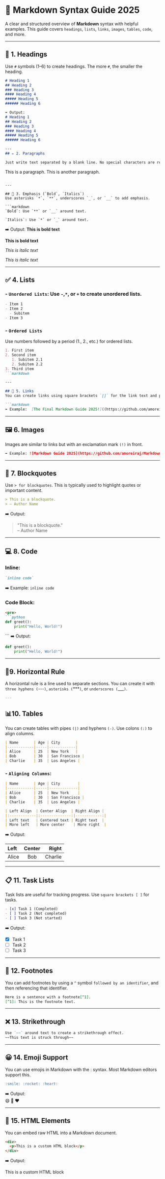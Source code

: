 # 📝 Markdown Syntax Guide 2025

A clear and structured overview of **Markdown** syntax with helpful examples. This guide covers `headings`, `lists`, `links`, `images`, `tables`, `code`, and more.

---

## 📌 1. Headings

Use `#` symbols (1–6) to create headings. The more `#`, the smaller the heading.
```markdown
# Heading 1  
## Heading 2  
### Heading 3  
#### Heading 4  
##### Heading 5  
###### Heading 6

➡️ Output:
# Heading 1  
## Heading 2  
### Heading 3  
#### Heading 4  
##### Heading 5  
###### Heading 6

---
## ✏️ 2. Paragraphs

Just write text separated by a blank line. No special characters are required.

```
This is a paragraph.
This is another paragraph.
```

---

## 💬 3. Emphasis (`Bold`, `Italics`)
Use asterisks `*`, `**`, underscores `_`, or `__` to add emphasis.

```markdown
`Bold`: Use `**` or `__` around text.

`Italics`: Use `*` or `_` around text.
```

➡️ Output: 
**This is bold text**

__This is bold text__

*This is italic text*

_This is italic text_

---

## ✅ 4. Lists

### - `Unordered Lists`: Use `-`,`*`, or `+` to create unordered lists.

```markdown
- Item 1  
- Item 2  
  - Subitem  
- Item 3
```

### - `Ordered Lists`
Use numbers followed by a period (1., 2., etc.) for ordered lists.

```markdown
1. First item
2. Second item
   1. Subitem 2.1
   2. Subitem 2.2
3. Third item
```markdown

---

## 🔗 5. Links
You can create links using square brackets `[]` for the link text and parentheses `()` for the URL.

```markdown
➡️ Example:  [The Final Markdown Guide 2025!]((https://github.com/amoreiraj/Markdown-Guide-2025/edit/main/README.md)m)
```
---

## 🖼️ 6. Images
Images are similar to links but with an exclamation mark `(!)` in front.

```markdown
➡️ Example: ![Markdown Guide 2025](https://github.com/amoreiraj/Markdown-Guide-2025/edit/main/README.md))
```
---

## 💬 7. Blockquotes
Use `> for blockquotes`. This is typically used to highlight quotes or important content.

```markdown
> This is a blockquote.  
> – Author Name
```

➡️ Output:

> "This is a blockquote."  
> – Author Name

---

## 💻 8. Code
### Inline:

```markdown
`inline code`
```

➡️ Example: `inline code`

### Code Block:
```markdown
<pre>
```python
def greet():
    print("Hello, World!")
```
</pre>
```
➡️ Output:

```python
def greet():
    print("Hello, World!")
```

---

## 📏9. Horizontal Rule

A horizontal rule is a line used to separate sections. You can create it with `three hyphens (`---`)`, `asterisks (`***`)`, or `underscores (`___`)`.

```markdown
---
```

## 📊10. Tables
You can create tables with pipes `(|)` and hyphens `(-)`. Use colons `(:)` to align columns.

```markdown
| Name       | Age | City       |
|------------|-----|------------|
| Alice      | 25  | New York   |
| Bob        | 30  | San Francisco |
| Charlie    | 35  | Los Angeles |
```

### - `Aligning Columns`:

```markdown
| Name       | Age | City        |
|------------|-----|-------------|
| Alice      | 25  | New York    |
| Bob        | 30  | San Francisco |
| Charlie    | 35  | Los Angeles |
```
```markdown
| Left Align  | Center Align  | Right Align |
|:------------|:--------------:|------------:|
| Left text   | Centered text | Right text  |
| More left   | More center    | More right  |
```

➡️ Output:

| Left     | Center   | Right    |
|:-------- |:--------:| -------:|
| Alice        |Bob           | Charlie       |

---

## 📋 11. Task Lists
Task lists are useful for tracking progress. Use `square brackets [ ]` for tasks.

```markdown
- [x] Task 1 (Completed)
- [ ] Task 2 (Not completed)
- [ ] Task 3 (Not started)
```
➡️ Output:

- [x] Task 1  
- [ ] Task 2  
- [ ] Task 3
      
---
      
## 🔢 12. Footnotes
You can add footnotes by using a `^` symbol `followed by an identifier`, and then referencing that identifier.

```markdown
Here is a sentence with a footnote[^1].
[^1]: This is the footnote text.
```
---

## ❌ 13. Strikethrough
```markdown
Use `~~` around text to create a strikethrough effect.
~~This text is struck through~~
```
---

## 😀 14. Emoji Support
You can use emojis in Markdown with the : syntax. Most Markdown editors support this.

```markdown
:smile: :rocket: :heart:
```
➡️ Output:  
:smile: :rocket: :heart:

---

## 🔧 15. HTML Elements
You can embed raw HTML into a Markdown document.

```html
<div>
  <p>This is a custom HTML block</p>
</div>
```
➡️ Output:

<div>
  <p>This is a custom HTML block</p>
</div>

